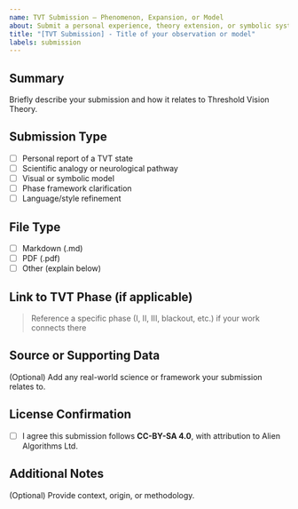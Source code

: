 ```yaml
---
name: TVT Submission – Phenomenon, Expansion, or Model
about: Submit a personal experience, theory extension, or symbolic system for TVT
title: "[TVT Submission] - Title of your observation or model"
labels: submission
---
```


## Summary

Briefly describe your submission and how it relates to Threshold Vision Theory.

## Submission Type

- [ ] Personal report of a TVT state  
- [ ] Scientific analogy or neurological pathway  
- [ ] Visual or symbolic model  
- [ ] Phase framework clarification  
- [ ] Language/style refinement  

## File Type

- [ ] Markdown (.md)  
- [ ] PDF (.pdf)  
- [ ] Other (explain below)  

## Link to TVT Phase (if applicable)

> Reference a specific phase (I, II, III, blackout, etc.) if your work connects there

## Source or Supporting Data

(Optional) Add any real-world science or framework your submission relates to.

## License Confirmation

- [ ] I agree this submission follows **CC-BY-SA 4.0**, with attribution to Alien Algorithms Ltd.

## Additional Notes

(Optional) Provide context, origin, or methodology.

